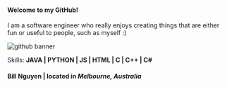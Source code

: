 #### Welcome to my GitHub!

I am a software engineer who really enjoys creating things that are either fun or useful to people, such as myself :)


![github banner](https://github.com/bnnguye/bnnguye/assets/82598756/5722af65-cd1e-448f-ab7f-9a0fcedb7535)


Skills: **JAVA | PYTHON | JS | HTML | C | C++ | C#**
#### **Bill Nguyen** | located in *Melbourne, Australia*
